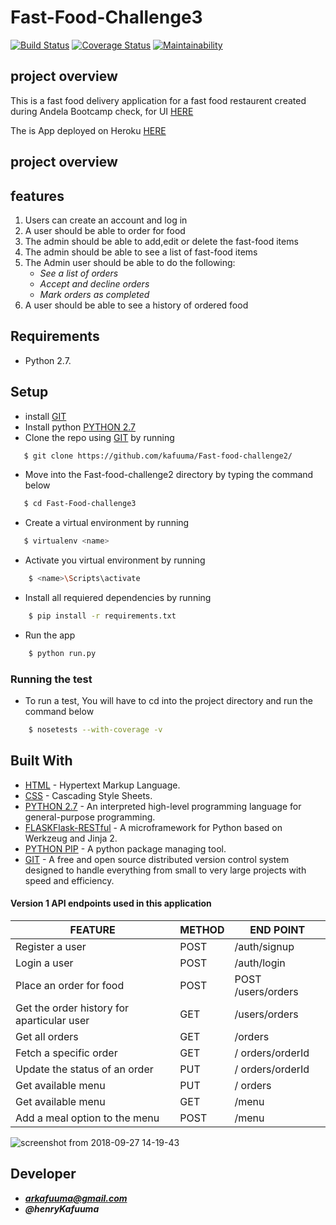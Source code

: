 # Fast-Food-Challenge3

[![Build Status](https://travis-ci.org/kafuuma/Fast-Food-Challenge3.svg?branch=develop)](https://travis-ci.org/kafuuma/Fast-Food-Challenge3)
[![Coverage Status](https://coveralls.io/repos/github/kafuuma/Fast-Food-Challenge3/badge.svg?branch=develop)](https://coveralls.io/github/kafuuma/Fast-Food-Challenge3?branch=develop)
[![Maintainability](https://api.codeclimate.com/v1/badges/c3c0e770ef8a700156c9/maintainability)](https://codeclimate.com/github/kafuuma/Fast-Food-Challenge3/maintainability)

## project overview

This is a fast food delivery application for a fast food restaurent created\
during Andela Bootcamp check, for UI [HERE](https://kafuuma.github.io/FAST-FOOD-APP/)

The is App deployed on Heroku [HERE](https://fastfasatfood.herokuapp.com/api/v1/auth/signup)

## project overview

## features

1. Users can create an account and log in
2. A user should be able to order for food
3. The admin should be able to add,edit or delete the fast-food items
4. The admin should be able to see a list of fast-food items
5. The Admin user should be able to do the following:
    * _See a list of orders_
    * _Accept and decline orders_
    * _Mark orders as completed_
6. A user should be able to see a history of ordered food

## Requirements
- Python 2.7.

## Setup
* install [GIT](https://git-scm.com/)
* Install python [PYTHON 2.7](https://www.python.org/)
* Clone the repo using [GIT](https://git-scm.com/) by running
```sh
   $ git clone https://github.com/kafuuma/Fast-food-challenge2/
   ```
* Move into the Fast-food-challenge2 directory by typing the command below
```sh
   $ cd Fast-Food-challenge3
   ```
* Create a virtual environment by running
```sh
   $ virtualenv <name>
   ```
* Activate you virtual environment by running
```sh
    $ <name>\Scripts\activate
   ```

* Install all requiered dependencies by running 
```sh
    $ pip install -r requirements.txt
   ```
* Run the app
```sh
    $ python run.py
   ```

### Running the test
* To run a test, You will have to cd into the project directory and run the command below

```sh
    $ nosetests --with-coverage -v
   ```

## Built With

* [HTML](https://www.w3.org/html/) - Hypertext Markup Language.
* [CSS](https://www.w3.org/Style/CSS/Overview.en.html) - Cascading Style Sheets.
* [PYTHON 2.7](https://www.python.org/) - An interpreted high-level programming language for general-purpose programming.
* [FLASKFlask-RESTful](https://flask-restful.readthedocs.io/en/latest/) - A microframework for Python based on Werkzeug and Jinja 2.
* [PYTHON PIP](https://pip.pypa.io/en/stable/installing/) - A python package managing tool.
* [GIT](https://git-scm.com/) - A free and open source distributed version control system designed to handle everything from small to very large projects with speed and efficiency.


#### Version 1 API endpoints used in this application

| FEATURE | METHOD | END POINT|
| --- | --- |--- |
| Register a user | POST | /auth/signup|
| Login a user | POST | /auth/login|
| Place an order for food | POST | POST /users/orders|
| Get the order history for aparticular user | GET | /users/orders |
| Get all orders | GET | /orders | 
| Fetch a specific order | GET ​| / ​orders​/orderId |
| Update the status of an order | PUT | /​ orders​/orderId |
| Get available menu | PUT | /​ orders​ | /orderId |
| Get available menu | GET | /menu |
| Add a meal option to the menu | POST | /menu |

![screenshot from 2018-09-27 14-19-43](https://user-images.githubusercontent.com/39337548/46531475-06dbe200-c8a6-11e8-895f-f884074b5893.png)

## Developer
- _**arkafuuma@gmail.com**_
- _**@henryKafuuma**_
